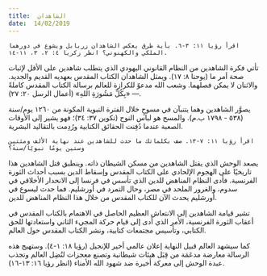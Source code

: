 ```yaml
---
title:  الشاهدان
date:  14/02/2019
---
```


`اقرأ رؤيا ١١: ٣-٦. بأية طرق يعكس الشاهدان زربابل ويشوع في دورهما الملكي والكهنوتي؟ انظر زكريا ٤: ٢، ٣، ١١-١٤.`

تأتي فكرة الشاهدين من النظام القانوني اليهودي الذي يتطلب شاهدين على الأقل لإثبات صحة أمر ما (يوحنا ٨: ١٧). ويمثل الشاهدان الكتاب المقدس بعهديه القديم والجديد. والاثنان لا يمكن فصلهما. وشعب الله مدعوٌ للكرازة للعالم برسالة الكتاب المقدس كاملةً — «بِكُلِّ مَشُورَةِ اللهِ» (أعمال الرسل ٢٠: ٢٧).

يصوَّر الشاهدين وهما يتنبآن في مسوحٍ خلال الفترة النبوية المكونة من ١٢٦٠ يوم/سنة (٥٣٨ - ١٧٩٨ ب.م). والمسح هو لباس النوح (تكوين ٣٧: ٣٤)؛ فهو يشير إلى الأوقات الصعبة عندما دُفِنت الحقائق الكتابية ورُدِمت بالتقاليد البشرية.

`اقرأ رؤيا ١١: ٧-١٣. صف بكلماتك ما حدث للشاهدين عند نهاية الألف ومئتين وستين يومًا نبويًا/سنةً؟`

يصعد الوحش الذي يقتل الشاهدين من مسكن الشيطان ذاته. وينطبق قتل الشاهدين هذا تاريخيًا على الهجوم الإلحادي على الكتاب المقدس وإسقاط الدين بسبب أحداث الثورة الفرنسية. فأدى النظام المناهض للدين الذي تأسس في فرنسا إلى الانحدار الأخلاقي في سدوم، والغرور الملحد في مصر، وحال التمرد في أورشليم. فما حدث ليسوع في أورشليم يحدث الآن للكتاب المقدس من خلال هذا النظام المناهض للدين.

تشير قيامة الشاهدين إلى الانتعاش العظيم الحاصل في الاهتمام بالكتاب المقدس في أعقاب الثورة الفرنسية، الأمر الذي أدى إلى قيام حركة المجيء الثاني واستعادتها للحق الكتابي، وتأسيس مجتمعات كتابية، ونشر الكتاب المقدس حول العالم.

كما سيشهد العالم قبيل النهاية إعلان عالمي أخير للإنجيل (رؤيا ١٨: ١-٤). وستهيج هذه الرسالة معارضة مدعَمَة من قِبَل هيئات شيطانية وتصنع معجزات لتُضِل العالم وتجذب عبدة الوحش إلى معركة أخيرة ضد شهود الله الأمناء (انظر رؤيا ١٦: ١٣-١٦).